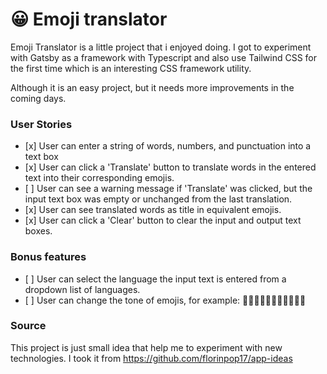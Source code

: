 # 😀 Emoji translator
Emoji Translator is a little project that i enjoyed doing. I got to experiment with Gatsby as a framework with Typescript and also use Tailwind CSS for the first time which is an interesting CSS framework utility.

Although it is an easy project, but it needs more improvements in the coming days.

### User Stories    
-    [x] User can enter a string of words, numbers, and punctuation into a text box
-    [x] User can click a 'Translate' button to translate words in the entered text into their corresponding emojis.
-    [ ] User can see a warning message if 'Translate' was clicked, but the input text box was empty or unchanged from the last translation.
-    [x] User can see translated words as title in equivalent emojis.
-    [x] User can click a 'Clear' button to clear the input and output text boxes.

### Bonus features
-    [ ] User can select the language the input text is entered from a dropdown list of languages.
-    [ ] User can change the tone of emojis, for example: 👋👋🏻👋🏼👋🏽👋🏾👋🏿

### Source
This project is just small idea that help me to experiment with new technologies. I took it from https://github.com/florinpop17/app-ideas
